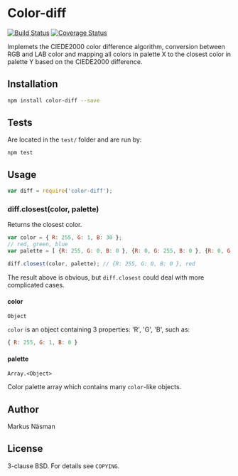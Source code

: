 # Color-diff
[![Build Status](https://travis-ci.org/markusn/color-diff.png)](https://travis-ci.org/markusn/color-diff)
[![Coverage Status](https://coveralls.io/repos/markusn/color-diff/badge.png?branch=master)](https://coveralls.io/r/markusn/color-diff?branch=master)

Implemets the CIEDE2000 color difference algorithm, conversion between RGB and LAB color and mapping all colors in palette X to the closest color in palette Y based on the CIEDE2000 difference.

## Installation

```bash
npm install color-diff --save
```

## Tests

Are located in the `test/` folder and are run by:

	npm test

	
## Usage
	
```js
var diff = require('color-diff');
```

### diff.closest(color, palette)

Returns the closest color.

```js
var color = { R: 255, G: 1, B: 30 };
// red, green, blue
var palette = [ {R: 255, G: 0, B: 0 }, {R: 0, G: 255, B: 0 }, {R: 0, G: 0, B: 255} ];

diff.closest(color, palette); // {R: 255, G: 0, B: 0 }, red
```
	
The result above is obvious, but `diff.closest` could deal with more complicated cases.

#### color
`Object`

`color` is an object containing 3 properties: 'R', 'G', 'B', such as:

```js
{ R: 255, G: 1, B: 0 }
```	

#### palette

`Array.<Object>`

Color palette array which contains many `color`-like objects.


## Author
Markus Näsman

## License
3-clause BSD. For details see `COPYING`.

